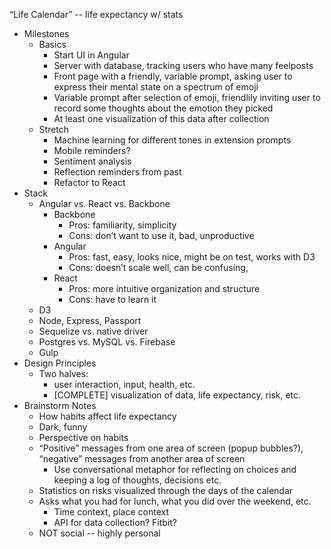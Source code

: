 “Life Calendar” -- life expectancy w/ stats

- Milestones
  - Basics
    - Start UI in Angular
    - Server with database, tracking users who have many feelposts
    - Front page with a friendly, variable prompt, asking user to express their mental state on a spectrum of emoji
    - Variable prompt after selection of emoji, friendlily inviting user to record some thoughts about the emotion they picked
    - At least one visualization of this data after collection
  - Stretch
    - Machine learning for different tones in extension prompts
    - Mobile reminders?
    - Sentiment analysis
    - Reflection reminders from past
    - Refactor to React
- Stack
  - Angular vs. React vs. Backbone
    - Backbone
      - Pros: familiarity, simplicity
      - Cons: don’t want to use it, bad, unproductive
    - Angular
      - Pros: fast, easy, looks nice, might be on test, works with D3
      - Cons: doesn’t scale well, can be confusing, 
    - React
      - Pros: more intuitive organization and structure
      - Cons: have to learn it
  - D3
  - Node, Express, Passport
  - Sequelize vs. native driver
  - Postgres vs. MySQL vs. Firebase
  - Gulp
- Design Principles
  - Two halves: 
    - user interaction, input, health, etc.
    - [COMPLETE] visualization of data, life expectancy, risk, etc.
- Brainstorm Notes
  - How habits affect life expectancy
  - Dark, funny
  - Perspective on habits
  - “Positive” messages from one area of screen (popup bubbles?), “negative” messages from another area of screen
    - Use conversational metaphor for reflecting on choices and keeping a log of thoughts, decisions etc.
  - Statistics on risks visualized through the days of the calendar
  - Asks what you had for lunch, what you did over the weekend, etc.
    - Time context, place context
    - API for data collection? Fitbit?
  - NOT social -- highly personal